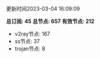 更新时间2023-03-04 16:09:09

**总订阅: 45**
**总节点: 657**
**有效节点: 212**
- v2ray节点: 167
- ss节点: 37
- trojan节点: 8
